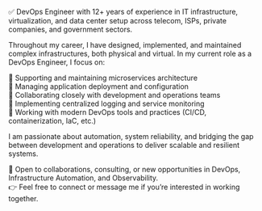✅ DevOps Engineer with 12+ years of experience in IT infrastructure, virtualization, and data center setup across telecom, ISPs, private companies, and government sectors.

Throughout my career, I have designed, implemented, and maintained complex infrastructures, both physical and virtual. In my current role as a DevOps Engineer, I focus on:

🔹 Supporting and maintaining microservices architecture  
🔹 Managing application deployment and configuration  
🔹 Collaborating closely with development and operations teams  
🔹 Implementing centralized logging and service monitoring  
🔹 Working with modern DevOps tools and practices (CI/CD, containerization, IaC, etc.)  

I am passionate about automation, system reliability, and bridging the gap between development and operations to deliver scalable and resilient systems.

📩 Open to collaborations, consulting, or new opportunities in DevOps, Infrastructure Automation, and Observability.  
👉 Feel free to connect or message me if you’re interested in working together.
